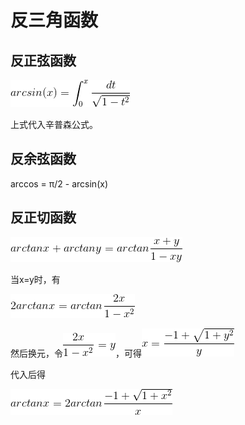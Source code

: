 # 反三角函数

## 反正弦函数

![arcsin(x) = \int_{0}^{x}\frac{dt}{\sqrt{1-t^2}}](1.gif) 

上式代入辛普森公式。

## 反余弦函数

arccos = π/2 - arcsin(x)

## 反正切函数

![arctanx + arctany = arctan\frac{x+y}{1-xy}](2.gif)

当x=y时，有

![2arctanx = arctan\frac{2x}{1-x^2}](3.gif)

然后换元，令![\frac{2x}{1-x^2}=y](4.gif)，可得![x=\frac{-1+\sqrt{1+y^2}}{y}](5.gif)

代入后得

![arctanx = 2arctan\frac{-1+\sqrt{1+x^2}}{x}](6.gif)